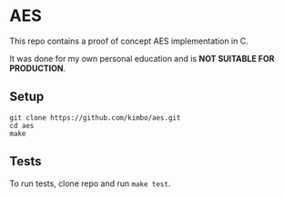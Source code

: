 # AES

This repo contains a proof of concept AES implementation in C.

It was done for my own personal education and is **NOT SUITABLE FOR PRODUCTION**.

## Setup

```
git clone https://github.com/kimbo/aes.git
cd aes
make
```

## Tests

To run tests, clone repo and run `make test`.
